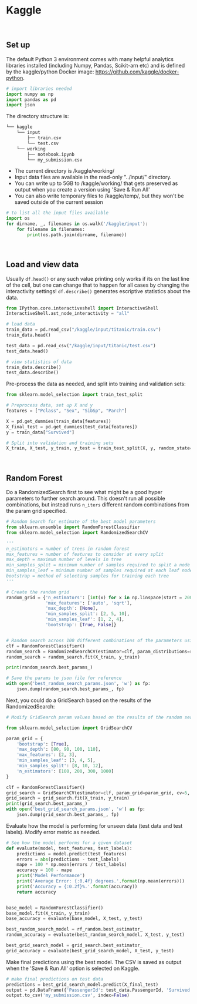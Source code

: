 # Kaggle



&nbsp;
## Set up
The default Python 3 environment comes with many helpful analytics libraries installed (including Numpy, Pandas, Scikit-arn etc) and is defined by the kaggle/python Docker image: https://github.com/kaggle/docker-python.

```python
# import libraries needed
import numpy as np 
import pandas as pd
import json
```

The directory structure is:
```bash
└── kaggle
    └── input
        ├── train.csv
        └── test.csv
    └── working
        ├── notebook.ipynb
        └── my_submission.csv
```
* The current directory is /kaggle/working/
* Input data files are available in the read-only "../input/" directory.
* You can write up to 5GB to /kaggle/working/ that gets preserved as output when you create a version using 'Save & Run All'
* You can also write temporary files to /kaggle/temp/, but they won't be saved outside of the current session
 
```python
# to list all the input files available
import os
for dirname, _, filenames in os.walk('/kaggle/input'):
    for filename in filenames:
        print(os.path.join(dirname, filename))
```



&nbsp;
## Load and view data
Usually ```df.head()``` or any such value printing only works if its on the last line of the cell, but one can change that to happen for all cases by changing the  interactivity settings! ```df.describe()``` generates escriptive statistics about the data.

```python
from IPython.core.interactiveshell import InteractiveShell
InteractiveShell.ast_node_interactivity = "all"

# load data
train_data = pd.read_csv("/kaggle/input/titanic/train.csv")
train_data.head()

test_data = pd.read_csv("/kaggle/input/titanic/test.csv")
test_data.head()

# view statistics of data
train_data.describe()
test_data.describe()
```
Pre-process the data as needed, and split into training and validation sets:
```python
from sklearn.model_selection import train_test_split

# Preprocess data, set up X and y
features = ["Pclass", "Sex", "SibSp", "Parch"]

X = pd.get_dummies(train_data[features])
X_final_test = pd.get_dummies(test_data[features])
y = train_data["Survived"]

# Split into validation and training sets
X_train, X_test, y_train, y_test = train_test_split(X, y, random_state=0)
```



&nbsp;
## Random Forest

Do a RandomizedSearch first to see what might be a good hyper parameters to further search around. This doesn't run all possible combinations, but instead runs ```n_iters``` different random combinations from the param grid specified.
```python
# Random Search for estimate of the best model parameters
from sklearn.ensemble import RandomForestClassifier
from sklearn.model_selection import RandomizedSearchCV

'''
n_estimators = number of trees in random forest
max_features = number of features to consider at every split
max_depth = maximum number of levels in tree
min_samples_split = minimum number of samples required to split a node
min_samples_leaf = minimum number of samples required at each leaf node
bootstrap = method of selecting samples for training each tree
'''

# Create the random grid
random_grid = {'n_estimators': [int(x) for x in np.linspace(start = 200, stop = 2000, num = 10)], 
               'max_features': ['auto', 'sqrt'], 
               'max_depth': [None],  
               'min_samples_split': [2, 5, 10],
               'min_samples_leaf': [1, 2, 4],
               'bootstrap': [True, False]}


# Random search across 100 different combinations of the parameters using 5 fold CV 5 and all available cores
clf = RandomForestClassifier()
random_search = RandomizedSearchCV(estimator=clf, param_distributions=random_grid, n_iter=100, cv=5, random_state=0, n_jobs = -1, scoring=None)
random_search = random_search.fit(X_train, y_train)

print(random_search.best_params_)

# Save the params to json file for reference
with open('best_random_search_params.json', 'w') as fp:
    json.dump(random_search.best_params_, fp)
```

Next, you could do a GridSearch based on the results of the RandomizedSearch:
```python
# Modify GridSearch param values based on the results of the random search 

from sklearn.model_selection import GridSearchCV

param_grid = {
    'bootstrap': [True],
    'max_depth': [80, 90, 100, 110],
    'max_features': [2, 3],
    'min_samples_leaf': [3, 4, 5],
    'min_samples_split': [8, 10, 12],
    'n_estimators': [100, 200, 300, 1000]
}

clf = RandomForestClassifier()
grid_search = GridSearchCV(estimator=clf, param_grid=param_grid, cv=5, n_jobs=-1, scoring=None)
grid_search = grid_search.fit(X_train, y_train)
print(grid_search.best_params_)
with open('best_grid_search_params.json', 'w') as fp:
    json.dump(grid_search.best_params_, fp)
```

Evaluate how the model is performing for unseen data (test data and test labels). Modify error metric as needed. 
```python
# See how the model performs for a given dataset
def evaluate(model, test_features, test_labels):
    predictions = model.predict(test_features)
    errors = abs(predictions - test_labels)
    mape = 100 * np.mean(errors / test_labels)
    accuracy = 100 - mape
    print('Model Performance')
    print('Average Error: {:0.4f} degrees.'.format(np.mean(errors)))
    print('Accuracy = {:0.2f}%.'.format(accuracy))
    return accuracy


base_model = RandomForestClassifier()
base_model.fit(X_train, y_train)
base_accuracy = evaluate(base_model, X_test, y_test)

best_random_search_model = rf_random.best_estimator_
random_accuracy = evaluate(best_random_search_model, X_test, y_test)

best_grid_search_model = grid_search.best_estimator_
grid_accuracy = evaluate(best_grid_search_model, X_test, y_test)
```
    
Make final predictions using the best model. The CSV is saved as output when the 'Save & Run All' option is selected on Kaggle.
```python
# make final predictions on test data
predictions = best_grid_search_model.predict(X_final_test)
output = pd.DataFrame({'PassengerId': test_data.PassengerId, 'Survived': predictions})
output.to_csv('my_submission.csv', index=False)
```
